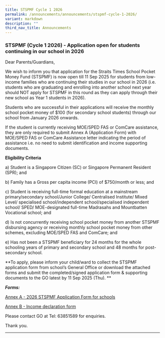 ```yaml
---
title: STSPMF Cycle 1 2026
permalink: /announcements/announcements/stspmf-cycle-1-2026/
variant: markdown
description: ""
third_nav_title: Announcements
---
```

### STSPMF (Cycle 1 2026) - Application open for students continuing in our school in 2026

Dear Parents/Guardians, 

We wish to inform you that application for the Straits Times School Pocket Money Fund (STSPMF) is now open till 11 Sep 2025 for students from low-income families who are continuing their studies in our school in 2026 (i.e. students who are graduating and enrolling into another school next year should NOT apply for STSPMF in this round as they can apply through their new school as Year 1 students in 2026).

Students who are successful in their applications will receive the monthly school pocket money of $100 (for secondary school students) through our school from January 2026 onwards.

If the student is currently receiving MOE/SPED FAS or ComCare assistance, they are only required to submit Annex A (Application Form) with MOE/SPED FAS or ComCare Assistance letter indicating the period of assistance i.e. no need to submit identification and income supporting documents.  


**Eligibility Criteria**

a)	Student is a Singapore Citizen (SC) or Singapore Permanent Resident (SPR); and

b)	Family has a Gross per capita income (PCI) of $750/month or less; and

c)	Student is receiving full-time formal education at a mainstream primary/secondary school/Junior College/ Centralised Institute/ Mixed Level/ specialised school/independent school/specialised independent school/ SPED/ MOE-designated full-time Madrasahs and Mountbatten Vocational school; and

d)	Is not concurrently receiving school pocket money from another STSPMF disbursing agency or receiving monthly school pocket money from other schemes, excluding MOE/SPED FAS and ComCare; and

e)	Has not been a STSPMF beneficiary for 24 months for the whole schooling years of primary and secondary school and 48 months for post-secondary school.


**To apply, please inform your child/ward to collect the STSPMF application form from school’s General Office or download the attached forms and submit the completed/signed application form &amp; supporting documents to the GO latest by 11 Sep 2025 (Thu). **

***Forms:***


[Annex A - 2026 STSPMF Application Form for schools](/files/Announcements/Annex_A___2026_STSPMF_Application_Form_for_schools.pdf)

[Annex B - Income declaration form](/files/Announcements/Annex_B___2026_Income_declaration_form.pdf)

Please contact GO at Tel: 63851589 for enquiries.

Thank you. 

<hr>